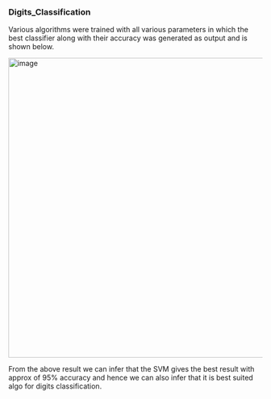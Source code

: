 ### Digits_Classification

Various algorithms were trained with all various parameters in which the best classifier along with their accuracy was generated as output and is shown below.

<img width="595" alt="image" src="https://github.com/suvarna2400/Digits_Classification/assets/80116109/3e08cfa5-241c-46c8-b02f-ee11fe073c15">

From the above result we can infer that the SVM gives the best result with approx of 95% accuracy and hence we can also infer that it is best suited algo for digits classification.
